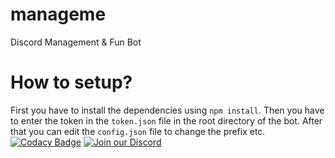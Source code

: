 # manageme
Discord Management & Fun Bot

# How to setup?
First you have to install the dependencies using `npm install`.
Then you have to enter the token in the `token.json` file in the root directory of the bot.
After that you can edit the `config.json` file to change the prefix etc.
[![Codacy Badge](https://api.codacy.com/project/badge/Grade/617bd90648f94ed4875fa6d837b4e560)](https://app.codacy.com/app/OfficialCRUGG/manageme?utm_source=github.com&utm_medium=referral&utm_content=OfficialCRUGG/manageme&utm_campaign=Badge_Grade_Settings)
 [![Join our Discord](https://discordapp.com/api/guilds/449982492511043625/embed.png?style=banner4)](https://discordapp.com/invite/CheqYwR)
